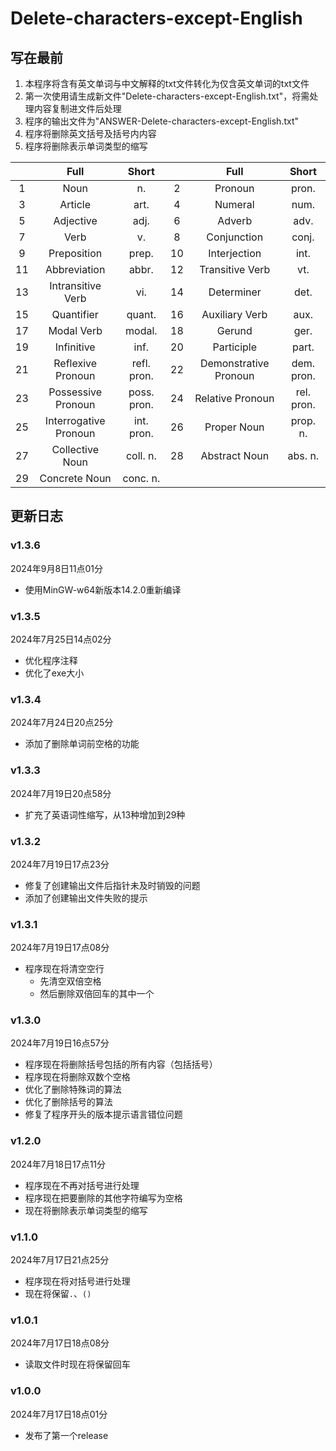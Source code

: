 # Delete-characters-except-English

## 写在最前

1. 本程序将含有英文单词与中文解释的txt文件转化为仅含英文单词的txt文件
2. 第一次使用请生成新文件"Delete-characters-except-English.txt"，将需处理内容复制进文件后处理
3. 程序的输出文件为"ANSWER-Delete-characters-except-English.txt"
4. 程序将删除英文括号及括号内内容
5. 程序将删除表示单词类型的缩写

|       |         Full          |    Short    |       |         Full          |   Short    |
| :---: | :-------------------: | :---------: | :---: | :-------------------: | :--------: |
|   1   |         Noun          |     n.      |   2   |        Pronoun        |   pron.    |
|   3   |        Article        |    art.     |   4   |        Numeral        |    num.    |
|   5   |       Adjective       |    adj.     |   6   |        Adverb         |    adv.    |
|   7   |         Verb          |     v.      |   8   |      Conjunction      |   conj.    |
|   9   |      Preposition      |    prep.    |  10   |     Interjection      |    int.    |
|  11   |     Abbreviation      |    abbr.    |  12   |    Transitive Verb    |    vt.     |
|  13   |   Intransitive Verb   |     vi.     |  14   |      Determiner       |    det.    |
|  15   |      Quantifier       |   quant.    |  16   |    Auxiliary Verb     |    aux.    |
|  17   |      Modal Verb       |   modal.    |  18   |        Gerund         |    ger.    |
|  19   |      Infinitive       |    inf.     |  20   |      Participle       |   part.    |
|  21   |   Reflexive Pronoun   | refl. pron. |  22   | Demonstrative Pronoun | dem. pron. |
|  23   |  Possessive Pronoun   | poss. pron. |  24   |   Relative Pronoun    | rel. pron. |
|  25   | Interrogative Pronoun | int. pron.  |  26   |      Proper Noun      |  prop. n.  |
|  27   |    Collective Noun    |  coll. n.   |  28   |     Abstract Noun     |  abs. n.   |
|  29   |     Concrete Noun     |  conc. n.   |       |                       |            |

## 更新日志

### v1.3.6

2024年9月8日11点01分

- 使用MinGW-w64新版本14.2.0重新编译

### v1.3.5

2024年7月25日14点02分

- 优化程序注释
- 优化了exe大小

### v1.3.4

2024年7月24日20点25分

- 添加了删除单词前空格的功能

### v1.3.3

2024年7月19日20点58分

- 扩充了英语词性缩写，从13种增加到29种

### v1.3.2

2024年7月19日17点23分

- 修复了创建输出文件后指针未及时销毁的问题
- 添加了创建输出文件失败的提示

### v1.3.1

2024年7月19日17点08分

- 程序现在将清空空行
  - 先清空双倍空格
  - 然后删除双倍回车的其中一个

### v1.3.0

2024年7月19日16点57分

- 程序现在将删除括号包括的所有内容（包括括号）
- 程序现在将删除双数个空格
- 优化了删除特殊词的算法
- 优化了删除括号的算法
- 修复了程序开头的版本提示语言错位问题

### v1.2.0

2024年7月18日17点11分

- 程序现在不再对括号进行处理
- 程序现在把要删除的其他字符编写为空格
- 现在将删除表示单词类型的缩写

### v1.1.0

2024年7月17日21点25分

- 程序现在将对括号进行处理
- 现在将保留```.```、```()```

### v1.0.1

2024年7月17日18点08分

- 读取文件时现在将保留回车

### v1.0.0

2024年7月17日18点01分

- 发布了第一个release
